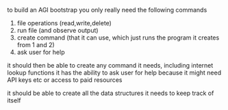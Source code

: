 to build an AGI bootstrap you only really need the following commands

1) file operations (read,write,delete)
2) run file (and observe output)
3) create command (that it can use, which just runs the program it creates from 1 and 2)
4) ask user for help

it should then be able to create any command it needs, including internet lookup functions
it has the ability to ask user for help because it might need API keys etc or access to paid resources

it should be able to create all the data structures it needs to keep track of itself
